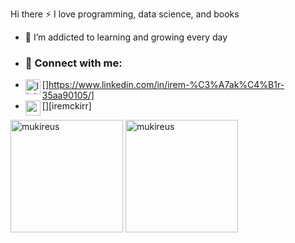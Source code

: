 Hi there
 :zap: I love programming, data science, and books
- 🌱 I’m addicted to learning and growing every day
- ### 📩 Connect with me:
- [<img align="left" alt="linkedin | LinkedIn" width="24px" src="https://raw.githubusercontent.com/peterthehan/peterthehan/master/assets/linkedin.svg" />]https://www.linkedin.com/in/irem-%C3%A7ak%C4%B1r-35aa90105/]
- [<img align="left" height="24" width="24" src="https://cdn.jsdelivr.net/npm/simple-icons@v4/icons/instagram.svg" />][iremckirr]


<img height="180em" align="center" src="https://github-readme-stats.vercel.app/api?username=iremcakirrr&show_icons=true&locale=en&theme=algolia&include_all_commits=true&count_private=true" alt="mukireus"/>
  <img height="180em" align="center" src="https://github-readme-stats.vercel.app/api/top-langs?username=iremcakirrr&show_icons=true&locale=en&layout=compact&langs_count=8&theme=algolia" alt="mukireus"/>

